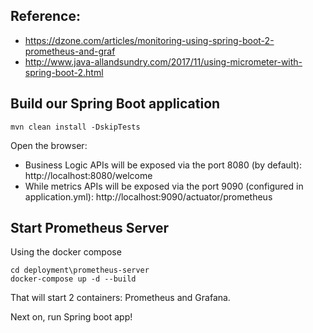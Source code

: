 ## Reference:
+ https://dzone.com/articles/monitoring-using-spring-boot-2-prometheus-and-graf
+ http://www.java-allandsundry.com/2017/11/using-micrometer-with-spring-boot-2.html 
  
## Build our Spring Boot application
```
mvn clean install -DskipTests

```

Open the browser:
+ Business Logic APIs will be exposed via the port 8080 (by default): http://localhost:8080/welcome 
+ While metrics APIs will be exposed via the port 9090 (configured in application.yml): http://localhost:9090/actuator/prometheus

## Start Prometheus Server
Using the docker compose
```
cd deployment\prometheus-server
docker-compose up -d --build
```
That will start 2 containers: Prometheus and Grafana.
 
Next on, run Spring boot app!
